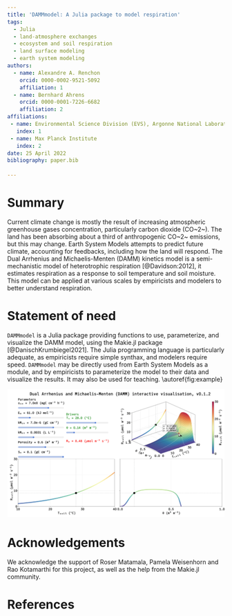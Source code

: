 ```yaml
---
title: 'DAMMmodel: A Julia package to model respiration'
tags:
  - Julia
  - land-atmosphere exchanges
  - ecosystem and soil respiration
  - land surface modeling
  - earth system modeling
authors:
  - name: Alexandre A. Renchon
    orcid: 0000-0002-9521-5092
    affiliation: 1
  - name: Bernhard Ahrens
    orcid: 0000-0001-7226-6682
    affiliation: 2
affiliations:
 - name: Environmental Science Division (EVS), Argonne National Laboratory, Lemont, IL, USA
   index: 1
 - name: Max Planck Institute
   index: 2
date: 25 April 2022
bibliography: paper.bib

---
```


# Summary

Current climate change is mostly the result of increasing atmospheric greenhouse
gases concentration, particularly carbon dioxide (CO~2~). The land has
been absorbing about a third of anthropogenic CO~2~ emissions, but this may change.
Earth System Models attempts to predict future climate, accounting for feedbacks, 
including how the land will respond. The Dual Arrhenius and Michaelis-Menten
(DAMM) kinetics model is a semi-mechanistic model of heterotrophic respiration 
[@Davidson:2012], it estimates respiration as a response to soil temperature and
soil moisture. This model can be applied at various scales by empiricists and modelers
to better understand respiration. 

# Statement of need

`DAMMmodel` is a Julia package providing functions to use, parameterize, and visualize
the DAMM model, using the Makie.jl package [@DanischKrumbiegel2021]. The Julia programming language
is particularly adequate, as empiricists require simple synthax, and modelers require speed.
`DAMMmodel` may be directly used from Earth System Models as a module, and by empiricists 
to parameterize the model to their data and visualize the results. It may also be used for teaching. 
\autoref{fig:example}

![Interactive visualisation of the DAMM model.\label{fig:example}](Figure.png)

# Acknowledgements

We acknowledge the support of Roser Matamala, Pamela Weisenhorn and Rao Kotamarthi for
this project, as well as the help from the Makie.jl community.

# References
